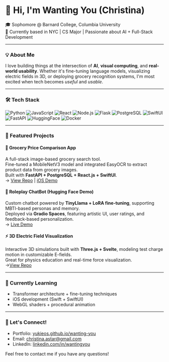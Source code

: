 # 👋 Hi, I'm Wanting You (Christina)

🎓 Sophomore @ Barnard College, Columbia University  
📍 Currently based in NYC | CS Major | Passionate about AI + Full-Stack Development

---

### 💡 About Me

I love building things at the intersection of **AI**, **visual computing**, and **real-world usability**. Whether it's fine-tuning language models, visualizing electric fields in 3D, or deploying grocery recognition systems, I'm most excited when tech becomes *useful* and *usable*.

---

### 🛠️ Tech Stack

![Python](https://img.shields.io/badge/-Python-3776AB?style=flat&logo=python&logoColor=white)
![JavaScript](https://img.shields.io/badge/-JavaScript-F7DF1E?style=flat&logo=javascript&logoColor=black)
![React](https://img.shields.io/badge/-React-61DAFB?style=flat&logo=react&logoColor=black)
![Node.js](https://img.shields.io/badge/-Node.js-339933?style=flat&logo=node.js&logoColor=white)
![Flask](https://img.shields.io/badge/-Flask-000000?style=flat&logo=flask&logoColor=white)
![PostgreSQL](https://img.shields.io/badge/-PostgreSQL-336791?style=flat&logo=postgresql&logoColor=white)
![SwiftUI](https://img.shields.io/badge/-SwiftUI-FA7343?style=flat&logo=swift&logoColor=white)
![FastAPI](https://img.shields.io/badge/-FastAPI-009688?style=flat&logo=fastapi&logoColor=white)
![HuggingFace](https://img.shields.io/badge/-HuggingFace-FFD21F?style=flat&logo=huggingface&logoColor=black)
![Docker](https://img.shields.io/badge/-Docker-2496ED?style=flat&logo=docker&logoColor=white)

---

### 📌 Featured Projects

#### 🛒 Grocery Price Comparison App
A full-stack image-based grocery search tool.  
Fine-tuned a MobileNetV3 model and integrated EasyOCR to extract product data from grocery images.  
Built with **FastAPI + PostgreSQL + React.js + SwiftUI**.  
→ [View Repo](https://groceryapp-website.onrender.com/) | [iOS Demo](https://drive.google.com/file/d/1ThKRE7pBXVwkVrnv8XigoxLiNiJuPj6Q/view?usp=sharing)

#### 💬 Roleplay ChatBot (Hugging Face Demo)
Custom chatbot powered by **TinyLlama + LoRA fine-tuning**, supporting MBTI-based personas and memory.  
Deployed via **Gradio Spaces**, featuring artistic UI, user ratings, and feedback-based personalization.  
→ [Live Demo](https://huggingface.co/spaces/yukieos/RoleplayDemo)

#### ⚡ 3D Electric Field Visualization
Interactive 3D simulations built with **Three.js + Svelte**, modeling test charge motion in customizable E-fields.  
Great for physics education and real-time force visualization.  
→[View Repo](https://github.com/Yukieos/efg/tree/3demos-3rd-version)

---

### 🧠 Currently Learning
- Transformer architecture + fine-tuning techniques
- iOS development (Swift + SwiftUI)
- WebGL shaders + procedural animation

---

### 🔗 Let's Connect!

- Portfolio: [yukieos.github.io/wanting-you](https://yukieos.github.io/wanting-you/)
- Email: christina.astar@gmail.com
- LinkedIn: [linkedin.com/in/wantingyou](https://www.linkedin.com/in/wanting-you-1a092a2b5/)

Feel free to contact me if you have any questions!
